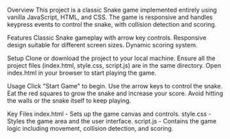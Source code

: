 Overview
This project is a classic Snake game implemented entirely using vanilla JavaScript, HTML, and CSS. The game is responsive and handles keypress events to control the snake, with collision detection and scoring.

Features
Classic Snake gameplay with arrow key controls.
Responsive design suitable for different screen sizes.
Dynamic scoring system.


Setup
Clone or download the project to your local machine.
Ensure all the project files (index.html, style.css, script.js) are in the same directory.
Open index.html in your browser to start playing the game.


Usage
Click "Start Game" to begin.
Use the arrow keys to control the snake.
Eat the red squares to grow the snake and increase your score.
Avoid hitting the walls or the snake itself to keep playing.


Key Files
index.html - Sets up the game canvas and controls.
style.css - Styles the game area and the user interface.
script.js - Contains the game logic including movement, collision detection, and scoring.
